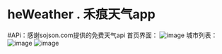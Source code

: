# heWeather . 禾痕天气app 
#APi：感谢sojson.com提供的免费天气api
首页界面：
 ![image](https://github.com/hehen23/HeWeather/blob/master/app/sampleimages/index.png)
 城市列表：
![image](https://github.com/hehen23/HeWeather/blob/master/app/sampleimages/city_1.png)
![image](https://github.com/hehen23/HeWeather/blob/master/app/sampleimages/city_2.png)
